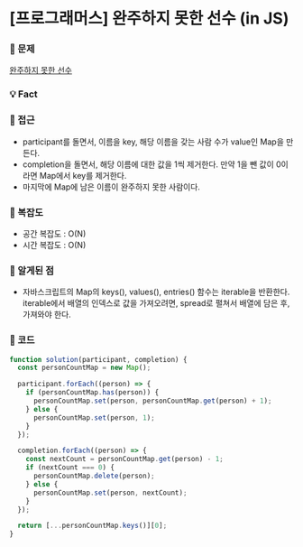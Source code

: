 # [프로그래머스] 완주하지 못한 선수 (in JS)

### 📖 문제

[완주하지 못한 선수](https://school.programmers.co.kr/learn/courses/30/lessons/42576?language=javascript)

### 💡 Fact

### 🚎 접근
- participant를 돌면서, 이름을 key, 해당 이름을 갖는 사람 수가 value인 Map을 만든다.
- completion을 돌면서, 해당 이름에 대한 값을 1씩 제거한다. 만약 1을 뺀 값이 0이라면 Map에서 key를 제거한다.
- 마지막에 Map에 남은 이름이 완주하지 못한 사람이다.

### 🧭 복잡도

- 공간 복잡도 : O(N)
- 시간 복잡도 : O(N)

### 🧐 알게된 점
- 자바스크립트의 Map의 keys(), values(), entries() 함수는 iterable을 반환한다. iterable에서 배열의 인덱스로 값을 가져오려면, spread로 펼쳐서 배열에 담은 후, 가져와야 한다.

### 📝 코드

```javascript
function solution(participant, completion) {
  const personCountMap = new Map();

  participant.forEach((person) => {
    if (personCountMap.has(person)) {
      personCountMap.set(person, personCountMap.get(person) + 1);
    } else {
      personCountMap.set(person, 1);
    }
  });

  completion.forEach((person) => {
    const nextCount = personCountMap.get(person) - 1;
    if (nextCount === 0) {
      personCountMap.delete(person);
    } else {
      personCountMap.set(person, nextCount);
    }
  });

  return [...personCountMap.keys()][0];
}
```
